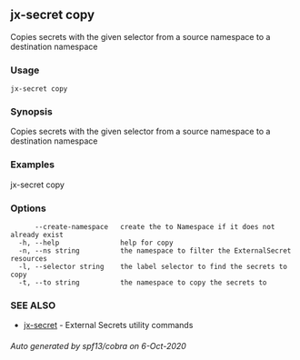 ## jx-secret copy

Copies secrets with the given selector from a source namespace to a destination namespace

### Usage

```
jx-secret copy
```

### Synopsis

Copies secrets with the given selector from a source namespace to a destination namespace

### Examples

  jx-secret copy

### Options

```
      --create-namespace   create the to Namespace if it does not already exist
  -h, --help               help for copy
  -n, --ns string          the namespace to filter the ExternalSecret resources
  -l, --selector string    the label selector to find the secrets to copy
  -t, --to string          the namespace to copy the secrets to
```

### SEE ALSO

* [jx-secret](jx-secret.md)	 - External Secrets utility commands

###### Auto generated by spf13/cobra on 6-Oct-2020
